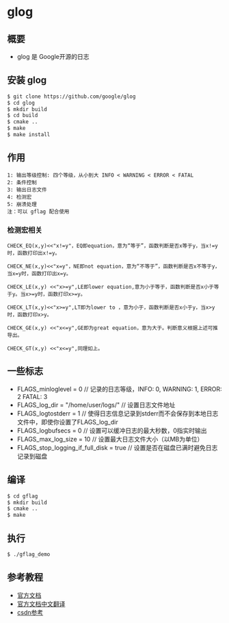 # glog
## 概要
- glog 是 Google开源的日志

## 安装 glog
```bash
$ git clone https://github.com/google/glog 
$ cd glog
$ mkdir build
$ cd build
$ cmake ..
$ make
$ make install
```

## 作用
```
1: 输出等级控制: 四个等级，从小到大 INFO < WARNING < ERROR < FATAL
2: 条件控制
3: 输出日志文件
4: 检测宏
5: 崩溃处理
注：可以 gflag 配合使用
```
### 检测宏相关
```
CHECK_EQ(x,y)<<"x!=y"，EQ即equation，意为“等于”，函数判断是否x等于y，当x!=y时，函数打印出x!=y。

CHECK_NE(x,y)<<"x=y"，NE即not equation，意为“不等于”，函数判断是否x不等于y，当x=y时，函数打印出x=y。

CHECK_LE(x,y) <<"x>=y",LE即lower equation,意为小于等于，函数判断是否x小于等于y。当x>=y时，函数打印x>=y。

CHECK_LT(x,y)<<"x>=y",LT即为lower to ，意为小于，函数判断是否x小于y，当x>y时，函数打印x>y。

CHECK_GE(x,y) <<"x<=y",GE即为great equation，意为大于。判断意义根据上述可推导出。

CHECK_GT(x,y) <<"x<=y",同理如上。
```
## 一些标志
- FLAGS_minloglevel = 0  // 记录的日志等级，INFO: 0, WARNING: 1, ERROR: 2 FATAL: 3
- FLAGS_log_dir = "/home/user/logs/" // 设置日志文件地址
- FLAGS_logtostderr = 1  // 使得日志信息记录到stderr而不会保存到本地日志文件中，即使你设置了FLAGS_log_dir
- FLAGS_logbufsecs = 0 // 设置可以缓冲日志的最大秒数，0指实时输出
- FLAGS_max_log_size = 10 // 设置最大日志文件大小（以MB为单位）
- FLAGS_stop_logging_if_full_disk = true // 设置是否在磁盘已满时避免日志记录到磁盘

## 编译
```bash
$ cd gflag
$ mkdir build
$ cmake ..
$ make
```

## 执行
```bash
$ ./gflag_demo
```

## 参考教程
- [官方文档](...)
- [官方文档中文翻译](http://www.yeolar.com/note/2014/12/20/glog/)
- [csdn参考](https://blog.csdn.net/qq_34347375/article/details/86629421)
